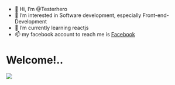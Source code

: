 - 👋 Hi, I’m @Testerhero
- 👀 I’m interested in Software development, especially Front-end-Development 
- 🌱 I’m currently learning reactjs
- 📫 my facebook account to reach me is [Facebook](https://www.facebook.com ) 

<!---
Testerhero/Testerhero is a ✨ special ✨ repository because its `README.md` (this file) appears on your GitHub profile.
You can click the Preview link to take a look at your changes.
--->

<p>
<h1>
Welcome!.. 
</h1>
</p>
<img src="https://codepen.io/GoodGuyGuf/details/wvGJdev">
